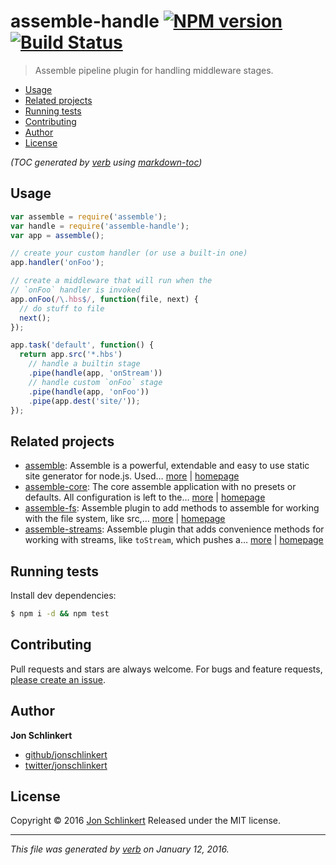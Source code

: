 # assemble-handle [![NPM version](https://img.shields.io/npm/v/assemble-handle.svg)](https://www.npmjs.com/package/assemble-handle) [![Build Status](https://img.shields.io/travis/jonschlinkert/assemble-handle.svg)](https://travis-ci.org/jonschlinkert/assemble-handle)

> Assemble pipeline plugin for handling middleware stages.

- [Usage](#usage)
- [Related projects](#related-projects)
- [Running tests](#running-tests)
- [Contributing](#contributing)
- [Author](#author)
- [License](#license)

_(TOC generated by [verb](https://github.com/verbose/verb) using [markdown-toc](https://github.com/jonschlinkert/markdown-toc))_

## Usage

```js
var assemble = require('assemble');
var handle = require('assemble-handle');
var app = assemble();

// create your custom handler (or use a built-in one)
app.handler('onFoo');

// create a middleware that will run when the
// `onFoo` handler is invoked
app.onFoo(/\.hbs$/, function(file, next) {
  // do stuff to file
  next();
});

app.task('default', function() {
  return app.src('*.hbs')
    // handle a builtin stage
    .pipe(handle(app, 'onStream')) 
    // handle custom `onFoo` stage
    .pipe(handle(app, 'onFoo'))    
    .pipe(app.dest('site/'));
});
```

## Related projects

* [assemble](https://www.npmjs.com/package/assemble): Assemble is a powerful, extendable and easy to use static site generator for node.js. Used… [more](https://www.npmjs.com/package/assemble) | [homepage](https://github.com/assemble/assemble)
* [assemble-core](https://www.npmjs.com/package/assemble-core): The core assemble application with no presets or defaults. All configuration is left to the… [more](https://www.npmjs.com/package/assemble-core) | [homepage](https://github.com/assemble/assemble-core)
* [assemble-fs](https://www.npmjs.com/package/assemble-fs): Assemble plugin to add methods to assemble for working with the file system, like src,… [more](https://www.npmjs.com/package/assemble-fs) | [homepage](https://github.com/assemble/assemble-fs)
* [assemble-streams](https://www.npmjs.com/package/assemble-streams): Assemble plugin that adds convenience methods for working with streams, like `toStream`, which pushes a… [more](https://www.npmjs.com/package/assemble-streams) | [homepage](https://github.com/jonschlinkert/assemble-streams)

## Running tests

Install dev dependencies:

```sh
$ npm i -d && npm test
```

## Contributing

Pull requests and stars are always welcome. For bugs and feature requests, [please create an issue](https://github.com/jonschlinkert/assemble-handle/issues/new).

## Author

**Jon Schlinkert**

* [github/jonschlinkert](https://github.com/jonschlinkert)
* [twitter/jonschlinkert](http://twitter.com/jonschlinkert)

## License

Copyright © 2016 [Jon Schlinkert](https://github.com/jonschlinkert)
Released under the MIT license.

***

_This file was generated by [verb](https://github.com/verbose/verb) on January 12, 2016._